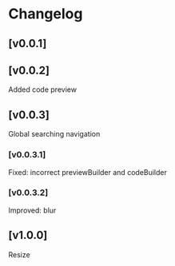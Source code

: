 # Changelog

## [v0.0.1]

## [v0.0.2]

Added code preview

## [v0.0.3]

Global searching navigation

### [v0.0.3.1]

Fixed: incorrect previewBuilder and codeBuilder

### [v0.0.3.2]

Improved: blur

## [v1.0.0]

Resize

